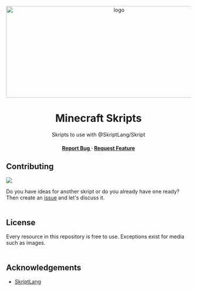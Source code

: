 <div align='center'>

<img src=https://i.ibb.co/FHfwd0N/skripts-banner.png alt="logo" width=600 height=250 />

<h1>Minecraft Skripts</h1>
<p>Skripts to use with @SkriptLang/Skript</p>

<h4> <a href="https://github.com/WhoIsSoeren/Skripts/issues"> Report Bug </a> <span> · </span> <a href="https://github.com/WhoIsSoeren/Skripts/issues"> Request Feature </a> </h4>


</div>


## Contributing

<a href="https://github.com/WhoIsSoeren/Skripts/graphs/contributors"> <img src="https://contrib.rocks/image?repo=Louis3797/awesome-readme-template" /> </a>

Do you have ideas for another skript or do you already have one ready? Then create an [issue](https://github.com/WhoIsSoeren/Skripts/issues/new) and let's discuss it.
<br>
<br>

## License

Every resource in this repository is free to use. Exceptions exist for media such as images.
<br>
<br>

## Acknowledgements 

- [SkriptLang](https://github.com/SkriptLang)
